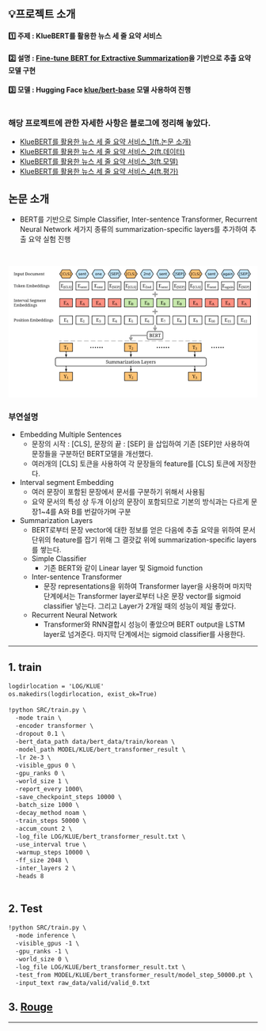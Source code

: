 
## 💡프로젝트 소개

#### 1️⃣ 주제 : KlueBERT를 활용한 뉴스 세 줄 요약 서비스<br>
#### 2️⃣ 설명 : [Fine-tune BERT for Extractive Summarization](https://arxiv.org/pdf/1903.10318v2.pdf)을 기반으로 추출 요약 모델 구현<br> 
#### 3️⃣ 모델 : Hugging Face [klue/bert-base](https://huggingface.co/klue/bert-base) 모델 사용하여 진행<br><br>

### 해당 프로젝트에 관한 자세한 사항은 블로그에 정리해 놓았다.
- [KlueBERT를 활용한 뉴스 세 줄 요약 서비스_1(ft.논문 소개)](https://velog.io/@jx7789/KlueBERT%EB%A5%BC-%ED%99%9C%EC%9A%A9%ED%95%9C-%EB%89%B4%EC%8A%A4-%EC%84%B8-%EC%A4%84-%EC%9A%94%EC%95%BD-%EC%84%9C%EB%B9%84%EC%8A%A41ft.%EB%85%BC%EB%AC%B8%EC%86%8C%EA%B0%9C)
- [KlueBERT를 활용한 뉴스 세 줄 요약 서비스_2(ft.데이터)](https://velog.io/@jx7789/KlueBERT%EB%A5%BC-%ED%99%9C%EC%9A%A9%ED%95%9C-%EB%89%B4%EC%8A%A4-%EC%84%B8-%EC%A4%84-%EC%9A%94%EC%95%BD-%EC%84%9C%EB%B9%84%EC%8A%A42ft.%EB%8D%B0%EC%9D%B4%ED%84%B0)
- [KlueBERT를 활용한 뉴스 세 줄 요약 서비스_3(ft.모델)](https://velog.io/@jx7789/KlueBERT%EB%A5%BC-%ED%99%9C%EC%9A%A9%ED%95%9C-%EB%89%B4%EC%8A%A4-%EC%84%B8-%EC%A4%84-%EC%9A%94%EC%95%BD-%EC%84%9C%EB%B9%84%EC%8A%A43ft.%EB%AA%A8%EB%8D%B8)
- [KlueBERT를 활용한 뉴스 세 줄 요약 서비스_4(ft.평가)](https://velog.io/@jx7789/KlueBERT%EB%A5%BC-%ED%99%9C%EC%9A%A9%ED%95%9C-%EB%89%B4%EC%8A%A4-%EC%84%B8-%EC%A4%84-%EC%9A%94%EC%95%BD-%EC%84%9C%EB%B9%84%EC%8A%A44ft.%ED%8F%89%EA%B0%80)

## 논문 소개
- BERT를 기반으로 Simple Classifier, Inter-sentence Transformer, Recurrent Neural Network 세가지 종류의 summarization-specific layers를 추가하여 추출 요약 실험 진행
<br>

![](img/bertsum.png)
### 부연설명
- Embedding Multiple Sentences
  - 문장의 시작 : [CLS], 문장의 끝 : [SEP] 을 삽입하여 기존 [SEP]만 사용하여 문장들을 구분하던 BERT모델을 개선했다.
  - 여러개의 [CLS] 토큰을 사용하여 각 문장들의 feature를 [CLS] 토큰에 저장한다.
- Interval segment Embedding
  - 여러 문장이 포함된 문장에서 문서를 구분하기 위해서 사용됨
  - 요약 문서의 특성 상 두개 이상의 문장이 포함되므로 기본의 방식과는 다르게 문장1~4를 A와 B를 번갈아가며 구분
- Summarization Layers
  - BERT로부터 문장 vector에 대한 정보를 얻은 다음에 추출 요약을 위하여 문서 단위의 feature를 잡기 위해 그 결괏값 위에 summarization-specific layers를 쌓는다. 
  - Simple Classifier
    - 기존 BERT와 같이 Linear layer 및 Sigmoid function
  - Inter-sentence Transformer
    - 문장 representations을 위하여 Transformer layer을 사용하며 마지막 단계에서는 Transformer layer로부터 나온 문장 vector를 sigmoid classifier 넣는다. 그리고 Layer가 2개일 때의 성능이 제일 좋았다.
  - Recurrent Neural Network
    - Transformer와 RNN결합시 성능이 좋았으며 BERT output을 LSTM layer로 넘겨준다. 마지막 단계에서는 sigmoid classifier를 사용한다.


---
## 1. train

```
logdirlocation = 'LOG/KLUE'
os.makedirs(logdirlocation, exist_ok=True)

!python SRC/train.py \
  -mode train \
  -encoder transformer \
  -dropout 0.1 \
  -bert_data_path data/bert_data/train/korean \
  -model_path MODEL/KLUE/bert_transformer_result \
  -lr 2e-3 \
  -visible_gpus 0 \
  -gpu_ranks 0 \
  -world_size 1 \
  -report_every 1000\
  -save_checkpoint_steps 10000 \
  -batch_size 1000 \
  -decay_method noam \
  -train_steps 50000 \
  -accum_count 2 \
  -log_file LOG/KLUE/bert_transformer_result.txt \
  -use_interval true \
  -warmup_steps 10000 \
  -ff_size 2048 \
  -inter_layers 2 \
  -heads 8
     
```

## 2. Test
```
!python SRC/train.py \
  -mode inference \
  -visible_gpus -1 \
  -gpu_ranks -1 \
  -world_size 0 \
  -log_file LOG/KLUE/bert_transformer_result.txt \
  -test_from MODEL/KLUE/bert_transformer_result/model_step_50000.pt \
  -input_text raw_data/valid/valid_0.txt
```

## 3. [Rouge](https://github.com/jx-dohwan/kluebert_Extract_summary/blob/main/rouge_evaluation.ipynb)
---




